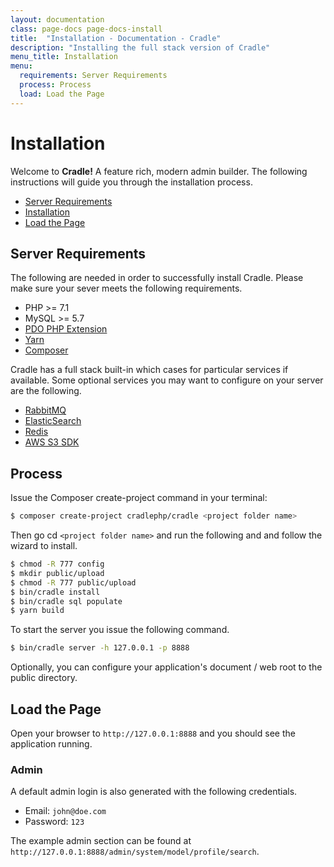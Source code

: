 ```yaml
---
layout: documentation
class: page-docs page-docs-install
title:  "Installation - Documentation - Cradle"
description: "Installing the full stack version of Cradle"
menu_title: Installation
menu:
  requirements: Server Requirements
  process: Process
  load: Load the Page
---
```

# Installation

Welcome to **Cradle!** A feature rich, modern admin builder. The following
instructions will guide you through the installation process.

 - [Server Requirements](#requirements)
 - [Installation](#installation)
 - [Load the Page](#load)

<a name="requirements"></a>

## Server Requirements

The following are needed in order to successfully install Cradle. Please make
sure your sever meets the following requirements.

 - PHP >= 7.1
 - MySQL >= 5.7
 - [PDO PHP Extension](http://php.net/manual/en/book.pdo.php)
 - [Yarn](https://yarnpkg.com)
 - [Composer](https://getcomposer.org/)

Cradle has a full stack built-in which cases for particular services
if available. Some optional services you may want to configure on your server are
the following.

 - [RabbitMQ](https://packagist.org/packages/php-amqplib/php-amqplib)
 - [ElasticSearch](https://packagist.org/packages/elasticsearch/elasticsearch)
 - [Redis](https://packagist.org/packages/predis/predis)
 - [AWS S3 SDK](https://packagist.org/packages/aws/aws-sdk-php)

<a name="process"></a>
## Process

Issue the Composer create-project command in your terminal:

```bash
$ composer create-project cradlephp/cradle <project folder name>
```

Then go cd `<project folder name>` and run the following and and follow the wizard to install.

```bash
$ chmod -R 777 config
$ mkdir public/upload
$ chmod -R 777 public/upload
$ bin/cradle install
$ bin/cradle sql populate
$ yarn build
```

To start the server you issue the following command.

```bash
$ bin/cradle server -h 127.0.0.1 -p 8888
```

Optionally, you can configure your application's document / web root to the
public directory.

<a name="load"></a>
## Load the Page

Open your browser to `http://127.0.0.1:8888` and you should see the application
running.

### Admin
A default admin login is also generated with the following credentials.
 - Email: `john@doe.com`
 - Password: `123`

The example admin section can be found at `http://127.0.0.1:8888/admin/system/model/profile/search`.
